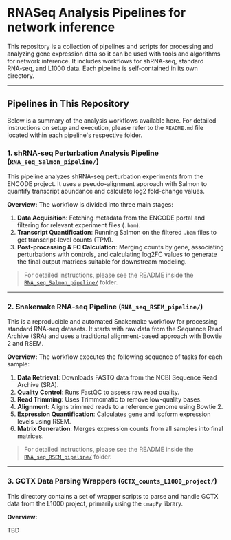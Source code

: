# RNASeq Analysis Pipelines for network inference

This repository is a collection of pipelines and scripts for processing and analyzing gene expression data so it can be used with tools and algorithms for network inference. It includes workflows for shRNA‑seq, standard RNA‑seq, and L1000 data. Each pipeline is self‑contained in its own directory.

---

## Pipelines in This Repository

Below is a summary of the analysis workflows available here. For detailed instructions on setup and execution, please refer to the `README.md` file located within each pipeline's respective folder.

### 1. shRNA-seq Perturbation Analysis Pipeline (`RNA_seq_Salmon_pipeline/`)

This pipeline analyzes shRNA-seq perturbation experiments from the ENCODE project. It uses a pseudo-alignment approach with Salmon to quantify transcript abundance and calculate log2 fold-change values.

**Overview:**
The workflow is divided into three main stages:
1.  **Data Acquisition**: Fetching metadata from the ENCODE portal and filtering for relevant experiment files (`.bam`).
2.  **Transcript Quantification**: Running Salmon on the filtered `.bam` files to get transcript-level counts (TPM).
3.  **Post-processing & FC Calculation**: Merging counts by gene, associating perturbations with controls, and calculating log2FC values to generate the final output matrices suitable for downstream modeling.

> For detailed instructions, please see the README inside the [`RNA_seq_Salmon_pipeline/`](./RNA_seq_Salmon_pipeline/) folder.

---

### 2. Snakemake RNA-seq Pipeline (`RNA_seq_RSEM_pipeline/`)

This is a reproducible and automated Snakemake workflow for processing standard RNA-seq datasets. It starts with raw data from the Sequence Read Archive (SRA) and uses a traditional alignment-based approach with Bowtie 2 and RSEM.

**Overview:**
The workflow executes the following sequence of tasks for each sample:
1.  **Data Retrieval**: Downloads FASTQ data from the NCBI Sequence Read Archive (SRA).
2.  **Quality Control**: Runs FastQC to assess raw read quality.
3.  **Read Trimming**: Uses Trimmomatic to remove low-quality bases.
4.  **Alignment**: Aligns trimmed reads to a reference genome using Bowtie 2.
5.  **Expression Quantification**: Calculates gene and isoform expression levels using RSEM.
6.  **Matrix Generation**: Merges expression counts from all samples into final matrices.

> For detailed instructions, please see the README inside the [`RNA_seq_RSEM_pipeline/`](./RNA_seq_RSEM_pipeline/) folder.

---

### 3. GCTX Data Parsing Wrappers (`GCTX_counts_L1000_project/`)

This directory contains a set of wrapper scripts to parse and handle GCTX data from the L1000 project, primarily using the `cmapPy` library.

**Overview:**

TBD

